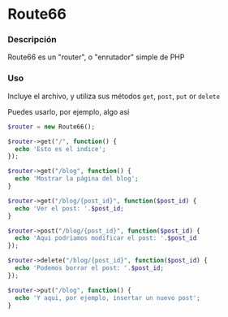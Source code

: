 # Route66

### Descripción
Route66 es un "router", o "enrutador" simple de PHP

### Uso
Incluye el archivo, y utiliza sus métodos ```get```, ```post```, ```put``` or ```delete```

Puedes usarlo, por ejemplo, algo así

````php
$router = new Route66();

$router->get("/", function() {
  echo 'Esto es el indice';
});

$router->get("/blog", function() {
  echo 'Mostrar la página del blog';
}

$router->get("/blog/{post_id}", function($post_id) {
  echo 'Ver el post: '.$post_id;
}

$router->post("/blog/{post_id}", function($post_id) {
  echo 'Aqui podriamos modificar el post: '.$post_id
});

$router->delete("/blog/{post_id}", function($post_id) {
  echo 'Podemos borrar el post: '.$post_id;
});

$router->put("/blog", function() {
  echo 'Y aqui, por ejemplo, insertar un nuevo post';
}
````
